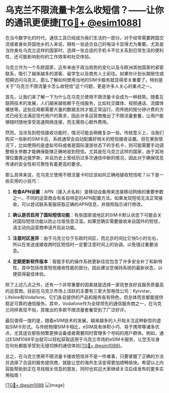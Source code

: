 # 乌克兰不限流量卡怎么收短信？——让你的通讯更便捷[[TG💪+ @esim1088](https://t.me/s/esim1088)]

在当今数字化的时代，通信工具已经成为我们生活的一部分。对于经常需要跨国交流或者身处异国他乡的人来说，拥有一张适合自己的电话卡显得尤为重要。尤其是当你身处乌克兰这样的国家时，选择一张合适的手机卡不仅关系到日常生活的便利性，还可能影响到你的工作效率和社交体验。

乌克兰作为一个东欧国家，近年来由于政治局势的变化以及与欧洲其他国家的紧密联系，吸引了越来越多的游客、留学生以及商务人士前往。如果你计划长期居住或短期访问乌克兰，那么了解如何使用当地的SIM卡服务就显得至关重要了。特别是关于“乌克兰不限流量卡怎么收短信”这个问题，更是许多人关心的重点之一。

首先，让我们来了解一下为什么在乌克兰使用不限流量卡会成为一种趋势。随着互联网技术的发展，人们越来越依赖于在线服务，比如社交媒体、视频通话、流媒体播放等。这些应用都需要大量的数据支持才能正常运行。而传统的按分钟计费的方式已经无法满足现代用户的需求，因此许多运营商推出了不限流量套餐，让用户能够随时随地享受高速网络连接，而无需担心额外费用。

然而，当涉及到短信接收功能时，情况可能会稍微复杂一些。传统意义上，当我们购买一张新的SIM卡后，系统通常会自动配置好相关的短信接收设置。但在某些情况下，比如使用的是虚拟号码或者是国际漫游状态下的手机卡，则可能需要手动调整相关参数才能确保能够正确地收到短信。尤其是在乌克兰这样的国家，由于其地理位置靠近俄罗斯，并且历史上曾经历过多次通信中断的情况，因此对于确保信息传递的安全性和可靠性有着更高的要求。

那么具体来说，在乌克兰使用不限流量卡时应该如何正确地接收短信呢？以下是一些实用的小技巧：

1. **检查APN设置**：APN（接入点名称）是移动设备用来连接移动网络的重要参数之一。不同的运营商会有各自特定的APN配置方法。如果发现短信无法正常接收，可以尝试联系客服获取正确的APN信息，并按照指示进行修改。
   
2. **确认是否启用了国际短信功能**：有些国家或地区的SIM卡默认状态下可能会关闭国际短信功能以防止垃圾信息泛滥。如果您确实需要接收来自国外的短信，请主动向运营商申请开启此功能。
   
3. **注意时区差异**：由于乌克兰位于东欧时间区，而北京时间比它快5小时左右，所以在发送或接收跨时区短信时一定要注意时间上的协调，以免错过重要消息。
   
4. **定期更新软件版本**：智能手机的操作系统更新往往包含了许多安全补丁和新特性，其中包括改善短信接收性能的部分。因此建议您保持系统的最新状态，以便获得最佳体验。

除了上述几点之外，还有一个非常重要的因素就是选择一家信誉良好且服务质量高的运营商。目前在乌克兰市场上活跃的主要有三家大型电信公司：Kyivstar、Lifeline和Vodafone。它们各自提供的产品和服务各有特色，但总体而言都能提供稳定可靠的通信服务。其中，Vodafone作为全球领先的通信服务商之一，在乌克兰同样表现不俗，其推出的多款不限流量套餐受到了广泛好评。

最后值得一提的是，随着eSIM技术的发展，越来越多的人开始关注这种新型的虚拟SIM卡形式。与传统物理SIM卡相比，eSIM具有体积小巧、易于携带等诸多优点，尤其适合那些频繁更换设备或者需要同时管理多个号码的用户群体。例如，通过ESIM1088平台就可以轻松获取适用于乌克兰市场的eSIM卡服务，让您无论身在何处都能享受到无缝切换的通信体验[[TG💪+ @esim1088](https://t.me/s/esim1088)]。

总之，在乌克兰使用不限流量卡接收短信并不是一件难事，只要掌握了正确的方法并选择了合适的服务提供商，就能让您的海外生活变得更加顺畅愉快。希望以上内容能帮助到正在寻找相关信息的朋友，同时也欢迎大家继续关注后续发布的更多实用指南！

[[TG💪+ @esim1088](https://t.me/s/esim1088) ![Image](https://i.postimg.cc/4NQfJmqS/Snipaste-2025-05-13-00-14-12.png)]
